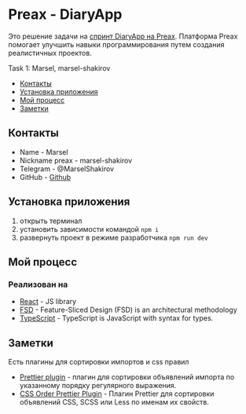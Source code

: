 # Preax - DiaryApp

Это решение задачи на [спринт DiaryApp на Preax](https://preax.ru 'Preax'). Платформа Preax помогает улучшить навыки программирования путем создания реалистичных проектов.

Task 1: Marsel, marsel-shakirov

- [Контакты](#контакты)
- [Установка приложения](#установка-приложения)
- [Мой процесс](#мой-процесс)
- [Заметки](#Заметки)

## Контакты

- Name - Marsel
- Nickname preax - marsel-shakirov
- Telegram - @MarselShakirov
- GitHub - [Github](https://github.com/marsel-shakirov)

## Установка приложения

1. открыть терминал
2. установить зависимости командой `npm i`
3. развернуть проект в режиме разработчика `npm run dev`

## Мой процесс

### Реализован на

- [React](https://reactjs.org/) - JS library
- [FSD](https://github.com/feature-sliced) - Feature-Sliced Design (FSD) is an architectural methodology
- [TypeScript](https://www.typescriptlang.org) - TypeScript is JavaScript with syntax for types.

## Заметки

Есть плагины для сортировки импортов и css правил

- [Prettier plugin](https://www.npmjs.com/package/@trivago/prettier-plugin-sort-imports) - плагин для сортировки объявлений импорта по указанному порядку регулярного выражения.
- [CSS Order Prettier Plugin](https://www.npmjs.com/package/prettier-plugin-css-order) - Плагин Prettier для сортировки объявлений CSS, SCSS или Less по именам их свойств.
